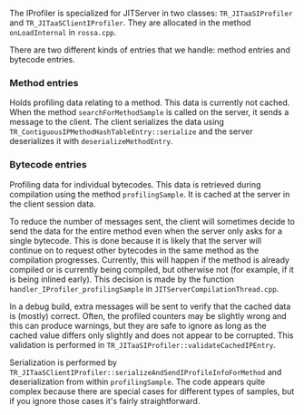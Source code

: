 <!--
Copyright (c) 2018, 2019 IBM Corp. and others

This program and the accompanying materials are made available under
the terms of the Eclipse Public License 2.0 which accompanies this
distribution and is available at https://www.eclipse.org/legal/epl-2.0/
or the Apache License, Version 2.0 which accompanies this distribution and
is available at https://www.apache.org/licenses/LICENSE-2.0.

This Source Code may also be made available under the following
Secondary Licenses when the conditions for such availability set
forth in the Eclipse Public License, v. 2.0 are satisfied: GNU
General Public License, version 2 with the GNU Classpath
Exception [1] and GNU General Public License, version 2 with the
OpenJDK Assembly Exception [2].

[1] https://www.gnu.org/software/classpath/license.html
[2] http://openjdk.java.net/legal/assembly-exception.html

SPDX-License-Identifier: EPL-2.0 OR Apache-2.0 OR GPL-2.0 WITH Classpath-exception-2.0 OR LicenseRef-GPL-2.0 WITH Assembly-exception
-->

The IProfiler is specialized for JITServer in two classes: `TR_JITaaSIProfiler` and `TR_JITaaSClientIProfiler`. They are allocated in the method `onLoadInternal` in `rossa.cpp`.

There are two different kinds of entries that we handle: method entries and bytecode entries.

### Method entries

Holds profiling data relating to a method. This data is currently not cached. When the method `searchForMethodSample` is called on the server, it sends a message to the client. The client serializes the data using `TR_ContiguousIPMethodHashTableEntry::serialize` and the server deserializes it with `deserializeMethodEntry`.

### Bytecode entries

Profiling data for individual bytecodes. This data is retrieved during compilation using the method `profilingSample`. It is cached at the server in the client session data.

To reduce the number of messages sent, the client will sometimes decide to send the data for the entire method even when the server only asks for a single bytecode. This is done because it is likely that the server will continue on to request other bytecodes in the same method as the compilation progresses. Currently, this will happen if the method is already compiled or is currently being compiled, but otherwise not (for example, if it is being inlined early). This decision is made by the function `handler_IProfiler_profilingSample` in `JITServerCompilationThread.cpp`.

In a debug build, extra messages will be sent to verify that the cached data is (mostly) correct. Often, the profiled counters may be slightly wrong and this can produce warnings, but they are safe to ignore as long as the cached value differs only slightly and does not appear to be corrupted. This validation is performed in `TR_JITaaSIProfiler::validateCachedIPEntry`.

Serialization is performed by `TR_JITaaSClientIProfiler::serializeAndSendIProfileInfoForMethod` and deserialization from within `profilingSample`. The code appears quite complex because there are special cases for different types of samples, but if you ignore those cases it's fairly straightforward.
